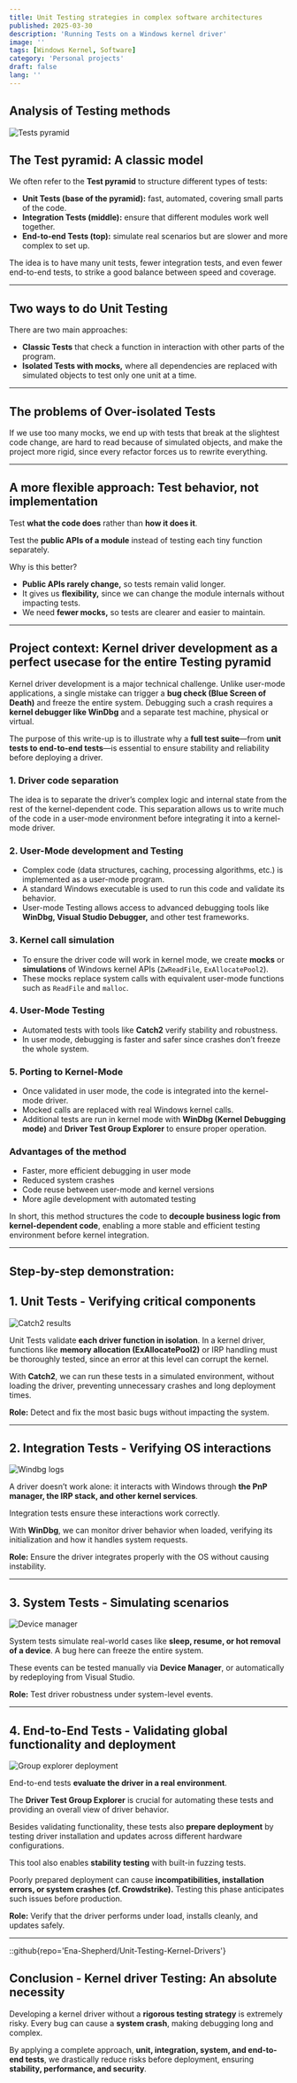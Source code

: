 ```yaml
---
title: Unit Testing strategies in complex software architectures
published: 2025-03-30
description: 'Running Tests on a Windows kernel driver'
image: ''
tags: [Windows Kernel, Software]
category: 'Personal projects'
draft: false 
lang: ''
---
```

## **Analysis of Testing methods**

![Tests pyramid](./drivers-test/testing-pyramid.jpg)

## **The Test pyramid: A classic model**

We often refer to the **Test pyramid** to structure different types of tests:

- **Unit Tests (base of the pyramid):** fast, automated, covering small parts of the code.
- **Integration Tests (middle):** ensure that different modules work well together.
- **End-to-end Tests (top):** simulate real scenarios but are slower and more complex to set up.

The idea is to have many unit tests, fewer integration tests, and even fewer end-to-end tests, to strike a good balance between speed and coverage.

---

## **Two ways to do Unit Testing**

There are two main approaches:

- **Classic Tests** that check a function in interaction with other parts of the program.
- **Isolated Tests with mocks,** where all dependencies are replaced with simulated objects to test only one unit at a time.

---

## **The problems of Over-isolated Tests**

If we use too many mocks, we end up with tests that break at the slightest code change, are hard to read because of simulated objects, and make the project more rigid, since every refactor forces us to rewrite everything.

---

## **A more flexible approach: Test behavior, not implementation**

Test **what the code does** rather than **how it does it**.

Test the **public APIs of a module** instead of testing each tiny function separately.

Why is this better?

- **Public APIs rarely change,** so tests remain valid longer.
- It gives us **flexibility,** since we can change the module internals without impacting tests.
- We need **fewer mocks,** so tests are clearer and easier to maintain.

---

## **Project context: Kernel driver development as a perfect usecase for the entire Testing pyramid**

Kernel driver development is a major technical challenge. Unlike user-mode applications, a single mistake can trigger a **bug check (Blue Screen of Death)** and freeze the entire system. Debugging such a crash requires a **kernel debugger like WinDbg** and a separate test machine, physical or virtual.

The purpose of this write-up is to illustrate why a **full test suite**—from **unit tests to end-to-end tests**—is essential to ensure stability and reliability before deploying a driver.

### **1. Driver code separation**

The idea is to separate the driver’s complex logic and internal state from the rest of the kernel-dependent code. This separation allows us to write much of the code in a user-mode environment before integrating it into a kernel-mode driver.

### **2. User-Mode development and Testing**

- Complex code (data structures, caching, processing algorithms, etc.) is implemented as a user-mode program.
- A standard Windows executable is used to run this code and validate its behavior.
- User-mode Testing allows access to advanced debugging tools like **WinDbg, Visual Studio Debugger,** and other test frameworks.

### **3. Kernel call simulation**

- To ensure the driver code will work in kernel mode, we create **mocks** or **simulations** of Windows kernel APIs (`ZwReadFile`, `ExAllocatePool2`).
- These mocks replace system calls with equivalent user-mode functions such as `ReadFile` and `malloc`.

### **4. User-Mode Testing**

- Automated tests with tools like **Catch2** verify stability and robustness.
- In user mode, debugging is faster and safer since crashes don’t freeze the whole system.

### **5. Porting to Kernel-Mode**

- Once validated in user mode, the code is integrated into the kernel-mode driver.
- Mocked calls are replaced with real Windows kernel calls.
- Additional tests are run in kernel mode with **WinDbg (Kernel Debugging mode)** and **Driver Test Group Explorer** to ensure proper operation.

### **Advantages of the method**

- Faster, more efficient debugging in user mode
- Reduced system crashes
- Code reuse between user-mode and kernel versions
- More agile development with automated testing

In short, this method structures the code to **decouple business logic from kernel-dependent code**, enabling a more stable and efficient testing environment before kernel integration.

---

## **Step-by-step demonstration:**

## **1. Unit Tests - Verifying critical components**

![Catch2 results](./drivers-test/catch2-results.png)

Unit Tests validate **each driver function in isolation**. In a kernel driver, functions like **memory allocation (ExAllocatePool2)** or IRP handling must be thoroughly tested, since an error at this level can corrupt the kernel.

With **Catch2**, we can run these tests in a simulated environment, without loading the driver, preventing unnecessary crashes and long deployment times.

**Role:** Detect and fix the most basic bugs without impacting the system.

---

## **2. Integration Tests - Verifying OS interactions**

![Windbg logs](./drivers-test/windbg.png)

A driver doesn’t work alone: it interacts with Windows through **the PnP manager, the IRP stack, and other kernel services**.

Integration tests ensure these interactions work correctly.

With **WinDbg**, we can monitor driver behavior when loaded, verifying its initialization and how it handles system requests.

**Role:** Ensure the driver integrates properly with the OS without causing instability.

---

## **3. System Tests - Simulating scenarios**

![Device manager](./drivers-test/device-manager.png)

System tests simulate real-world cases like **sleep, resume, or hot removal of a device**. A bug here can freeze the entire system.

These events can be tested manually via **Device Manager**, or automatically by redeploying from Visual Studio.

**Role:** Test driver robustness under system-level events.

---

## **4. End-to-End Tests - Validating global functionality and deployment**

![Group explorer deployment](./drivers-test/group-explorer-deployment.png)

End-to-end tests **evaluate the driver in a real environment**.

The **Driver Test Group Explorer** is crucial for automating these tests and providing an overall view of driver behavior.

Besides validating functionality, these tests also **prepare deployment** by testing driver installation and updates across different hardware configurations.

This tool also enables **stability testing** with built-in fuzzing tests.

Poorly prepared deployment can cause **incompatibilities, installation errors, or system crashes (cf. Crowdstrike).** Testing this phase anticipates such issues before production.

**Role:** Verify that the driver performs under load, installs cleanly, and updates safely.

---

::github{repo='Ena-Shepherd/Unit-Testing-Kernel-Drivers'}

## **Conclusion - Kernel driver Testing: An absolute necessity**

Developing a kernel driver without a **rigorous testing strategy** is extremely risky. Every bug can cause a **system crash**, making debugging long and complex.

By applying a complete approach, **unit, integration, system, and end-to-end tests**, we drastically reduce risks before deployment, ensuring **stability, performance, and security**.
